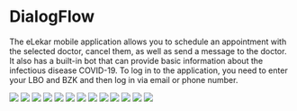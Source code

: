 # DialogFlow

The eLekar mobile application allows you to schedule an appointment with the selected doctor, cancel them, as well as send a message to the doctor. It also has a built-in bot that can provide basic information about the infectious disease COVID-19. To log in to the application, you need to enter your LBO and BZK and then log in via email or phone number.

![](https://i.ibb.co/p3vBrhz/Hvatanje-od-ecrans-20210209-222318.png)
![](https://i.ibb.co/nsXyvwr/Hvatanje-od-ecrans-20210209-222334.png)
![](https://i.ibb.co/s10hDDj/Hvatanje-od-ecrans-20210209-222347.png)
![](https://i.ibb.co/FJsNWZt/Hvatanje-od-ecrans-20210209-221806.png)
![](https://i.ibb.co/NFMJrzx/Hvatanje-od-ecrans-20210209-222025.png)
![](https://i.ibb.co/g6gDnYm/Hvatanje-od-ecrans-20210209-222037.png)
![](https://i.ibb.co/WsDbDwp/Hvatanje-od-ecrans-20210209-221821.png)
![](https://i.ibb.co/99SKRgg/Hvatanje-od-ecrans-20210209-221829.png)
![](https://i.ibb.co/dkrTcNZ/Hvatanje-od-ecrans-20210209-222245.png)
![](https://i.ibb.co/DM4xWpD/Hvatanje-od-ecrans-20210209-222232.png)
![](https://i.ibb.co/8X03cNF/Hvatanje-od-ecrans-20210209-221844.png)
![](https://i.ibb.co/QmgMVqR/Hvatanje-od-ecrans-20210209-221835.png)
![](https://i.ibb.co/kGx48nd/Hvatanje-od-ecrans-20210209-222000.png)

